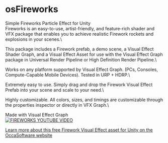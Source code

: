 # osFireworks
 Simple Fireworks Particle Effect for Unity\
 Fireworks is an easy-to-use, artist-friendly, and feature-rich shader and VFX package that enables you to achieve realistic Firework rockets and explosions in your scenes.\

This package includes a Firework prefab, a demo scene, a Visual Effect Shader Graph, and a Visual Effect Asset for use with the Visual Effect Graph package in Universal Render Pipeline or High Definition Render Pipeline.\

Works on any platform supported by Visual Effect Graph. (PCs, Consoles, Compute-Capable Mobile Devices). Tested in URP + HDRP.\

Extremely easy to use. Simply drag and drop the Firework Visual Effect Prefab into your scene and scale to your need.\

Highly customizable. All colors, sizes, and timings are customizable through the properties inspector or directly in VFX Graph.\

 Made with Visual Effect Graph\
[![FIREWORKS YOUTUBE VIDEO](http://img.youtube.com/vi/PEirwDqt6jM/0.jpg)](http://www.youtube.com/watch?v=PEirwDqt6jM)

[Learn more about this free Firework Visual Effect asset for Unity on the OccaSoftware website](https://occasoftware.com/fireworks)
